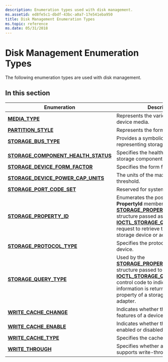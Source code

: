 ```yaml
---
description: Enumeration types used with disk management.
ms.assetid: ed8fe5c1-dbdf-43bc-a0a7-17e541eba950
title: Disk Management Enumeration Types
ms.topic: reference
ms.date: 05/31/2018
---
```


# Disk Management Enumeration Types

The following enumeration types are used with disk management.

## In this section



| Enumeration                                                                              | Description                                                                                                                                                                                                                                                                                                          |
|------------------------------------------------------------------------------------------|----------------------------------------------------------------------------------------------------------------------------------------------------------------------------------------------------------------------------------------------------------------------------------------------------------------------|
| [**MEDIA\_TYPE**](/windows/win32/api/winioctl/ne-winioctl-media_type)<br/>                                         | Represents the various forms of device media.<br/>                                                                                                                                                                                                                                                             |
| [**PARTITION\_STYLE**](/windows/win32/api/winioctl/ne-winioctl-partition_style)<br/>                               | Represents the format of a partition.<br/>                                                                                                                                                                                                                                                                     |
| [**STORAGE\_BUS\_TYPE**](/windows/win32/api/winioctl/ne-winioctl-storage_bus_type)<br/>                                | Provides a symbolic means of representing storage bus types.<br/>                                                                                                                                                                                                                                              |
| [**STORAGE\_COMPONENT\_HEALTH\_STATUS**](/windows/desktop/api/WinIoCtl/ne-winioctl-storage_component_health_status)<br/> | Specifies the health status of a storage component.<br/>                                                                                                                                                                                                                                                       |
| [**STORAGE\_DEVICE\_FORM\_FACTOR**](/windows/desktop/api/WinIoCtl/ne-winioctl-storage_device_form_factor)<br/>           | Specifies the form factor of a device.<br/>                                                                                                                                                                                                                                                                    |
| [**STORAGE\_DEVICE\_POWER\_CAP\_UNITS**](/windows/desktop/api/winioctl/ne-winioctl-storage_device_power_cap_units)<br/>  | The units of the maximum power threshold.<br/>                                                                                                                                                                                                                                                                 |
| [**STORAGE\_PORT\_CODE\_SET**](/windows/win32/api/winioctl/ne-winioctl-storage_port_code_set)<br/>                     | Reserved for system use. <br/>                                                                                                                                                                                                                                                                                 |
| [**STORAGE\_PROPERTY\_ID**](/windows/win32/api/winioctl/ne-winioctl-storage_property_id)<br/>                          | Enumerates the possible values of the **PropertyId** member of the [**STORAGE\_PROPERTY\_QUERY**](/windows/desktop/api/WinIoCtl/ns-winioctl-storage_property_query) structure passed as input to the [**IOCTL\_STORAGE\_QUERY\_PROPERTY**](/windows/desktop/api/WinIoCtl/ni-winioctl-ioctl_storage_query_property) request to retrieve the properties of a storage device or adapter.<br/> |
| [**STORAGE\_PROTOCOL\_TYPE**](/windows/desktop/api/WinIoCtl/ne-winioctl-storage_protocol_type)<br/>                      | Specifies the protocol of a storage device.<br/>                                                                                                                                                                                                                                                               |
| [**STORAGE\_QUERY\_TYPE**](/windows/desktop/api/WinIoCtl/ne-winioctl-storage_query_type)<br/>                            | Used by the [**STORAGE\_PROPERTY\_QUERY**](/windows/desktop/api/WinIoCtl/ns-winioctl-storage_property_query) structure passed to the [**IOCTL\_STORAGE\_QUERY\_PROPERTY**](/windows/desktop/api/WinIoCtl/ni-winioctl-ioctl_storage_query_property) control code to indicate what information is returned about a property of a storage device or adapter.<br/>                             |
| [**WRITE\_CACHE\_CHANGE**](/windows/win32/api/winioctl/ne-winioctl-write_cache_change)<br/>                            | Indicates whether the write cache features of a device are changeable.<br/>                                                                                                                                                                                                                                    |
| [**WRITE\_CACHE\_ENABLE**](/windows/win32/api/winioctl/ne-winioctl-write_cache_enable)<br/>                            | Indicates whether the write cache is enabled or disabled.<br/>                                                                                                                                                                                                                                                 |
| [**WRITE\_CACHE\_TYPE**](/windows/win32/api/winioctl/ne-winioctl-write_cache_type)<br/>                                | Specifies the cache type.<br/>                                                                                                                                                                                                                                                                                 |
| [**WRITE\_THROUGH**](/windows/win32/api/winioctl/ne-winioctl-write_through)<br/>                                       | Specifies whether a storage device supports write-through caching.<br/>                                                                                                                                                                                                                                        |



 

 

